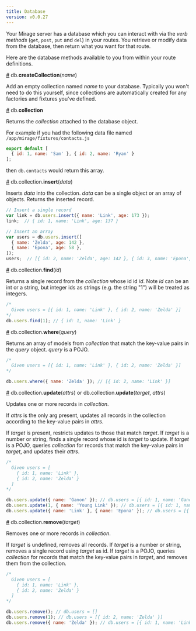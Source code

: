 ```yaml
---
title: Database
version: v0.0.27
---
```


Your Mirage server has a database which you can interact with via the *verb methods* (`get`, `post`, `put` and `del`) in your routes. You retrieve or modify data from the database, then return what you want for that route.

Here are the database methods available to you from within your route definitions.

<a name="createCollection" href="#createCollection">#</a> db.<b>createCollection</b>(<i>name</i>)

Add an empty collection named *name* to your database. Typically you won't need to do this yourself, since collections are automatically created for any factories and fixtures you've defined.

<a name="collection" href="#collection">#</a> db.<b>collection</b>

Returns the *collection* attached to the database object.

For example if you had the following data file named `/app/mirage/fixtures/contacts.js`

```js
export default [
  { id: 1, name: 'Sam' }, { id: 2, name: 'Ryan' }
];
```

then `db.contacts` would return this array.

<a name="insert" href="#insert">#</a> db.collection.<b>insert</b>(<i>data</i>)

Inserts *data* into the collection. *data* can be a single object or an array of objects. Returns the inserted record.

```js
// Insert a single record
var link = db.users.insert({ name: 'Link', age: 173 });
link;  // { id: 1, name: 'Link', age: 137 }

// Insert an array
var users = db.users.insert([
  { name: 'Zelda', age: 142 },
  { name: 'Epona', age: 58 },
]);
users;  // [{ id: 2, name: 'Zelda', age: 142 }, { id: 3, name: 'Epona', age: 58 }]
```

<a name="find" href="#find">#</a> db.collection.<b>find</b>(<i>id</i>)

Returns a single record from the *collection* whose id id *id*. Note *id* can be an int or a string, but integer ids as strings (e.g. the string "1") will be treated as integers.

```js
/*
  Given users = [{ id: 1, name: 'Link' }, { id: 2, name: 'Zelda' }]
*/
db.users.find(1); // { id: 1, name: 'Link' }
```
<a name="where" href="#where">#</a> db.collection.<b>where</b>(<i>query</i>)

Returns an array of models from *collection* that match the key-value pairs in the *query* object. *query* is a POJO.

```js
/*
  Given users = [{ id: 1, name: 'Link' }, { id: 2, name: 'Zelda' }]
*/

db.users.where({ name: 'Zelda' }); // [{ id: 2, name: 'Link' }]
```

<a name="update" href="#update">#</a> db.collection.<b>update</b>(<i>attrs</i>) or db.collection.<b>update</b>(<i>target</i>, <i>attrs</i>)

Updates one or more records in *collection*.

If *attrs* is the only arg present, updates all records in the collection according to the key-value pairs in *attrs*.

If *target* is present, restricts updates to those that match *target*. If *target* is a number or string, finds a single record whose id is *target* to update. If *target* is a POJO, queries *collection* for records that match the key-value pairs in *target*, and updates their *attrs*.

```js
/*
  Given users = [
    { id: 1, name: 'Link' },
    { id: 2, name: 'Zelda' }
  ]
*/

db.users.update({ name: 'Ganon' }); // db.users = [{ id: 1, name: 'Ganon' }, { id: 2, name: 'Ganon' }]
db.users.update(1, { name: 'Young Link' }); // db.users = [{ id: 1, name: 'Young Link' }, { id: 2, name: 'Zelda' }]
db.users.update({ name: 'Link' }, { name: 'Epona' }); // db.users = [{ id: 1, name: 'Epona' }, { id: 2, name: 'Zelda' }]
```

<a name="remove" href="#remove">#</a> db.collection.<b>remove</b>(<i>target</i>)

Removes one or more records in *collection*.

If *target* is undefined, removes all records. If *target* is a number or string, removes a single record using *target* as id. If *target* is a POJO, queries *collection* for records that match the key-value pairs in *target*, and removes them from the collection.

```js
/*
  Given users = [
    { id: 1, name: 'Link' },
    { id: 2, name: 'Zelda' }
  ]
*/

db.users.remove(); // db.users = []
db.users.remove(1); // db.users = [{ id: 2, name: 'Zelda' }]
db.users.remove({ name: 'Zelda' }); // db.users = [{ id: 1, name: 'Link' }]
```
